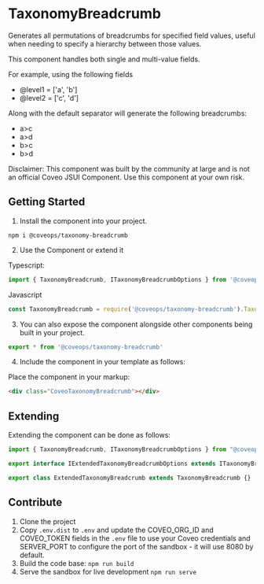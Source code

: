# TaxonomyBreadcrumb

Generates all permutations of breadcrumbs for specified field values, useful when needing to specify a hierarchy between those values.

This component handles both single and multi-value fields.

For example, using the following fields
- @level1 = ['a', 'b']
- @level2 = ['c', 'd']

Along with the default separator will generate the following breadcrumbs:
- a>c
- a>d
- b>c
- b>d

Disclaimer: This component was built by the community at large and is not an official Coveo JSUI Component. Use this component at your own risk.

## Getting Started

1. Install the component into your project.

```
npm i @coveops/taxonomy-breadcrumb
```

2. Use the Component or extend it

Typescript:

```javascript
import { TaxonomyBreadcrumb, ITaxonomyBreadcrumbOptions } from '@coveops/taxonomy-breadcrumb';
```

Javascript

```javascript
const TaxonomyBreadcrumb = require('@coveops/taxonomy-breadcrumb').TaxonomyBreadcrumb;
```

3. You can also expose the component alongside other components being built in your project.

```javascript
export * from '@coveops/taxonomy-breadcrumb'
```

4. Include the component in your template as follows:

Place the component in your markup:

```html
<div class="CoveoTaxonomyBreadcrumb"></div>
```

## Extending

Extending the component can be done as follows:

```javascript
import { TaxonomyBreadcrumb, ITaxonomyBreadcrumbOptions } from "@coveops/taxonomy-breadcrumb";

export interface IExtendedTaxonomyBreadcrumbOptions extends ITaxonomyBreadcrumbOptions {}

export class ExtendedTaxonomyBreadcrumb extends TaxonomyBreadcrumb {}
```

## Contribute

1. Clone the project
2. Copy `.env.dist` to `.env` and update the COVEO_ORG_ID and COVEO_TOKEN fields in the `.env` file to use your Coveo credentials and SERVER_PORT to configure the port of the sandbox - it will use 8080 by default.
3. Build the code base: `npm run build`
4. Serve the sandbox for live development `npm run serve`